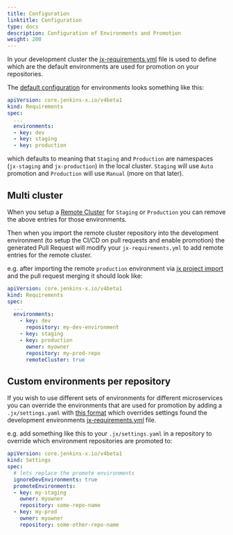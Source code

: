 ```yaml
---
title: Configuration
linktitle: Configuration
type: docs
description: Configuration of Environments and Promotion
weight: 200
---
```


In your development cluster the [jx-requirements.yml](https://github.com/jenkins-x/jx-api/blob/master/docs/config.md#requirements) file is used to define which are the default environments are used for promotion on your repositories.
       

The [default configuration](https://github.com/jx3-gitops-repositories/jx3-kubernetes/blob/master/jx-requirements.yml#L18) for environments looks something like this:

```yaml
apiVersion: core.jenkins-x.io/v4beta1
kind: Requirements
spec:
  ...
  environments:
  - key: dev
  - key: staging
  - key: production
```

which defaults to meaning that `Staging` and `Production` are namespaces (`jx-staging` and `jx-production`) in the local cluster. `Staging` will use `Auto` promotion and `Production` will use `Manual` (more on that later).

        
## Multi cluster

When you setup a [Remote Cluster](/v3/admin/guides/multi-cluster/) for `Staging` or `Production`  you can remove the above entries for those environments.

Then when you import the remote cluster repository into the development environment (to setup the CI/CD on pull requests and enable promotion) the generated Pull Request will modify your `jx-requirements.yml` to add remote entries for the remote cluster.

e.g. after importing the remote `production` environment via [jx project import](https://github.com/jenkins-x/jx-project/blob/master/docs/cmd/project_import.md) and the pull request merging it should look like: 

```yaml 
apiVersion: core.jenkins-x.io/v4beta1
kind: Requirements
spec:
  ...
  environments:
    - key: dev
      repository: my-dev-environment
    - key: staging
    - key: production
      owner: myowner
      repository: my-prod-repo
      remoteCluster: true
``` 

## Custom environments per repository

If you wish to use different sets of environments for different microservices you can override the environments that are used for promotion by adding a `.jx/settings.yaml` with [this format](https://github.com/jenkins-x/jx-api/blob/master/docs/config.md#settings) which overrides settings found the development environments [jx-requirements.yml](https://github.com/jenkins-x/jx-api/blob/master/docs/config.md#requirements) file.

e.g. add something like this to your `.jx/settings.yaml` in a repository to override which environment repositories are promoted to:
           
```yaml 
apiVersion: core.jenkins-x.io/v4beta1
kind: Settings
spec:
  # lets replace the promote environments
  ignoreDevEnvironments: true
  promoteEnvironments:
  - key: my-staging
    owner: myowner
    repository: some-repo-name
  - key: my-prod
    owner: myowner
    repository: some-other-repo-name    
```


